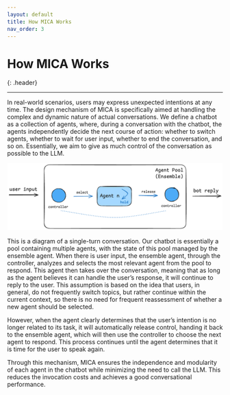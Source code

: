 ```yaml
---
layout: default
title: How MICA Works
nav_order: 3
---
```


# How MICA Works
{: .header}

---
In real-world scenarios, users may express unexpected intentions at any time. The design mechanism of MICA is specifically aimed at handling the complex and dynamic nature of actual conversations. We define a chatbot as a collection of agents, where, during a conversation with the chatbot, the agents independently decide the next course of action: whether to switch agents, whether to wait for user input, whether to end the conversation, and so on. Essentially, we aim to give as much control of the conversation as possible to the LLM.

![schedule.png](schedule.png)

This is a diagram of a single-turn conversation. Our chatbot is essentially a pool containing multiple agents, with the state of this pool managed by the ensemble agent. When there is user input, the ensemble agent, through the controller, analyzes and selects the most relevant agent from the pool to respond. This agent then takes over the conversation, meaning that as long as the agent believes it can handle the user’s response, it will continue to reply to the user. This assumption is based on the idea that users, in general, do not frequently switch topics, but rather continue within the current context, so there is no need for frequent reassessment of whether a new agent should be selected.

However, when the agent clearly determines that the user’s intention is no longer related to its task, it will automatically release control, handing it back to the ensemble agent, which will then use the controller to choose the next agent to respond. This process continues until the agent determines that it is time for the user to speak again.

Through this mechanism, MICA ensures the independence and modularity of each agent in the chatbot while minimizing the need to call the LLM. This reduces the invocation costs and achieves a good conversational performance.